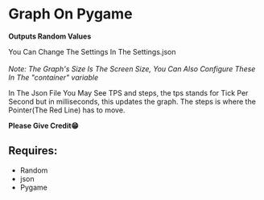 # Graph On Pygame

**Outputs Random Values**

You Can Change The Settings In The Settings.json<br><br>
*Note: The Graph's Size Is The Screen Size, You Can Also Configure These In The "container" variable*

In The Json File You May See TPS and steps, the tps stands for Tick Per Second but in milliseconds, this updates the graph. The steps is where the Pointer(The Red Line) has to move.

**Please Give Credit😁**

## Requires:
* Random
* json
* Pygame
